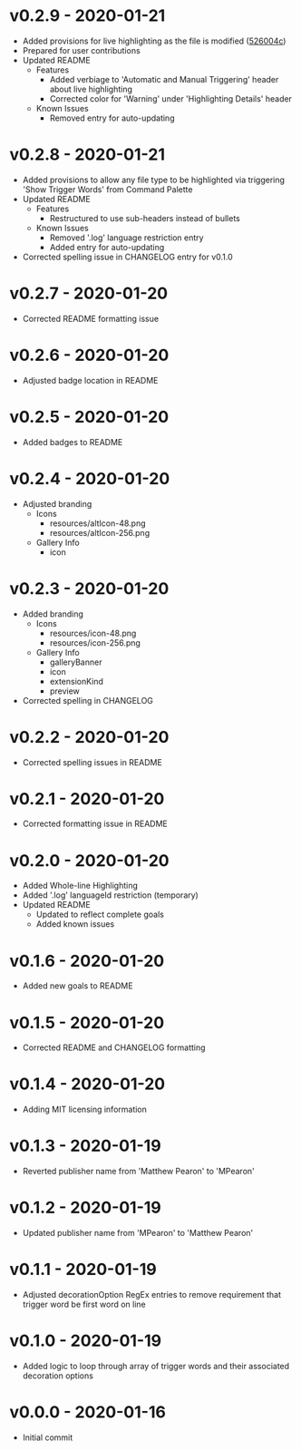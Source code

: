 # v0.2.9 - 2020-01-21
- Added provisions for live highlighting as the file is modified ([526004c](https://github.com/mpearon/PUB-vsce.show-TriggerWords/commit/526004c0e225cf314656eb1264b8ea150455a642))
- Prepared for user contributions
- Updated README
  - Features
    - Added verbiage to 'Automatic and Manual Triggering' header about live highlighting
    - Corrected color for 'Warning' under 'Highlighting Details' header
  - Known Issues
    - Removed entry for auto-updating

# v0.2.8 - 2020-01-21
- Added provisions to allow any file type to be highlighted via triggering 'Show Trigger Words' from Command Palette
- Updated README
  - Features
    - Restructured to use sub-headers instead of bullets
  - Known Issues
    - Removed '.log' language restriction entry
    - Added entry for auto-updating
- Corrected spelling issue in CHANGELOG entry for v0.1.0

# v0.2.7 - 2020-01-20
- Corrected README formatting issue

# v0.2.6 - 2020-01-20
- Adjusted badge location in README

# v0.2.5 - 2020-01-20
- Added badges to README

# v0.2.4 - 2020-01-20
- Adjusted branding
  - Icons
    - resources/altIcon-48.png
    - resources/altIcon-256.png
  - Gallery Info
    - icon

# v0.2.3 - 2020-01-20
- Added branding
  - Icons
    - resources/icon-48.png
    - resources/icon-256.png
  - Gallery Info
    - galleryBanner
    - icon
    - extensionKind
    - preview
- Corrected spelling in CHANGELOG

# v0.2.2 - 2020-01-20
- Corrected spelling issues in README

# v0.2.1 - 2020-01-20
- Corrected formatting issue in README

# v0.2.0 - 2020-01-20
- Added Whole-line Highlighting
- Added '.log' languageId restriction (temporary)
- Updated README
  - Updated to reflect complete goals
  - Added known issues

# v0.1.6 - 2020-01-20
- Added new goals to README

# v0.1.5 - 2020-01-20
- Corrected README and CHANGELOG formatting

# v0.1.4 - 2020-01-20
- Adding MIT licensing information

# v0.1.3 - 2020-01-19
- Reverted publisher name from 'Matthew Pearon' to 'MPearon'

# v0.1.2 - 2020-01-19
- Updated publisher name from 'MPearon' to 'Matthew Pearon'

# v0.1.1 - 2020-01-19
- Adjusted decorationOption RegEx entries to remove requirement that trigger word be first word on line

# v0.1.0 - 2020-01-19
- Added logic to loop through array of trigger words and their associated decoration options

# v0.0.0 - 2020-01-16
- Initial commit